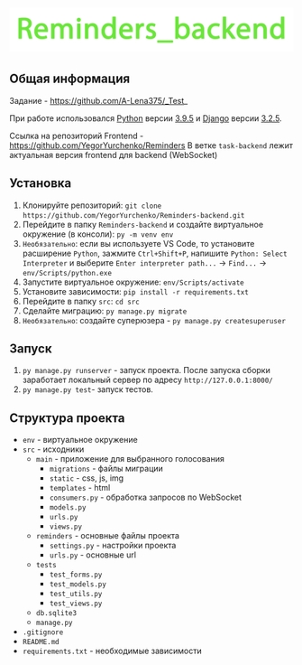 # ![Reminders_backend](project-logo.png)

## Общая информация

Задание - https://github.com/A-Lena375/_Test_

При работе использовался [Python](https://www.python.org/) версии [3.9.5](https://www.python.org/downloads/release/python-395/) и [Django](https://www.djangoproject.com/) версии [3.2.5](https://docs.djangoproject.com/en/3.2/releases/3.2.5/).

Ссылка на репозиторий Frontend - https://github.com/YegorYurchenko/Reminders
В ветке `task-backend` лежит актуальная версия frontend для backend (WebSocket)

## Установка

1. Клонируйте репозиторий: `git clone https://github.com/YegorYurchenko/Reminders-backend.git`
1. Перейдите в папку `Reminders-backend` и создайте виртуальное окружение (в консоли): `py -m venv env`
1.  `Необязательно`: если вы используете VS Code, то установите расширение `Python`, зажмите `Ctrl+Shift+P`, напишите `Python: Select Interpreter` и выберите `Enter interpreter path...` -> `Find...` -> `env/Scripts/python.exe`
1. Запустите виртуальное окружение: `env/Scripts/activate`
1. Установите зависимости: `pip install -r requirements.txt`
1. Перейдите в папку `src`: `cd src`
1. Сделайте миграцию: `py manage.py migrate`
1. `Необязательно`: создайте суперюзера - `py manage.py createsuperuser`

## Запуск

1. `py manage.py runserver` - запуск проекта. После запуска сборки заработает локальный сервер по адресу `http://127.0.0.1:8000/`
1. `py manage.py test`- запуск тестов.

## Структура проекта

* `env` - виртуальное окружение
* `src` - исходники
    * `main` - приложение для выбранного голосования
        * `migrations` - файлы миграции
        * `static` - css, js, img
        * `templates` - html
        * `consumers.py` - обработка запросов по WebSocket
        * `models.py`
        * `urls.py`
        * `views.py`
    * `reminders` - основные файлы проекта
        * `settings.py` - настройки проекта
        * `urls.py` - основные url
    * `tests`
        * `test_forms.py`
        * `test_models.py`
        * `test_utils.py`
        * `test_views.py`
    * `db.sqlite3`
    * `manage.py`
* `.gitignore`
* `README.md`
* `requirements.txt` - необходимые зависимости

